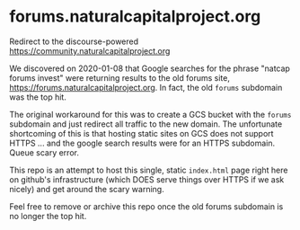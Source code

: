 # forums.naturalcapitalproject.org
Redirect to the discourse-powered https://community.naturalcapitalproject.org

We discovered on 2020-01-08 that Google searches for the phrase "natcap forums invest" were
returning results to the old forums site, https://forums.naturalcapitalproject.org.  In
fact, the old `forums` subdomain was the top hit.

The original workaround for this was to create a GCS bucket with the `forums` subdomain
and just redirect all traffic to the new domain.  The unfortunate shortcoming of this
is that hosting static sites on GCS does not support HTTPS ... and the google search
results were for an HTTPS subdomain.  Queue scary error.

This repo is an attempt to host this single, static `index.html` page right here
on github's infrastructure (which DOES serve things over HTTPS if we ask nicely)
and get around the scary warning.

Feel free to remove or archive this repo once the old forums subdomain is no longer
the top hit.
